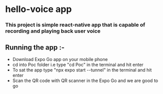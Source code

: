 # hello-voice app


### This project is simple react-native app that is capable of recording and playing back user voice


## Running the app :-
- Download Expo Go app on your mobile phone
- cd into Poc folder i.e type "cd Poc" in the terminal and hit enter
- To sat the app type "npx expo start --tunnel" in the terminal and hit enter
- Scan the QR code with QR scanner in the Expo Go and we are good to go
